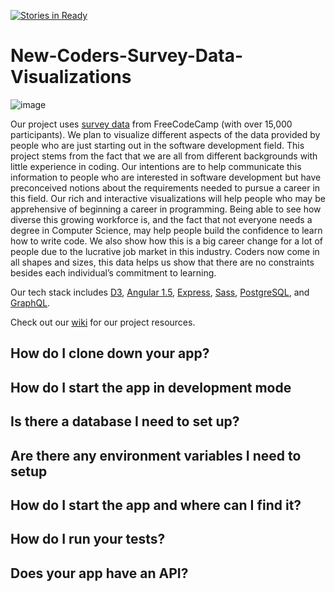 [![Stories in Ready](https://badge.waffle.io/devMattO/New-Coders-Survey-Data-Visualizations.png?label=ready&title=Ready)](https://waffle.io/devMattO/New-Coders-Survey-Data-Visualizations)
# New-Coders-Survey-Data-Visualizations

![image](http://www.fogcreek.com/images/new_programmer.png)

Our project uses [survey data](https://github.com/FreeCodeCamp/2016-new-coder-survey) from FreeCodeCamp (with over 15,000 participants). We plan to visualize different aspects of the data provided by people who are just starting out in the software development field. This project stems from the fact that we are all from different backgrounds with little experience in coding. Our intentions are to help communicate this information to people who are interested in software development but have preconceived notions about the requirements needed to pursue a career in this field. Our rich and interactive visualizations will help people who may be apprehensive of beginning a career in programming. Being able to see how diverse this growing workforce is, and the fact that not everyone needs a degree in Computer Science, may help people build the confidence to learn how to write code. We also show how this is a big career change for a lot of people due to the lucrative job market in this industry. Coders now come in all shapes and sizes, this data helps us show that there are no constraints besides each individual’s commitment to learning.

Our tech stack includes [D3](https://d3js.org/), [Angular 1.5](https://angularjs.org/), [Express](http://expressjs.com/), [Sass](https://sass-lang.com/), [PostgreSQL](https://www.postgresql.org/), and [GraphQL](http://graphql.org/).

Check out our [wiki](https://github.com/25-percent-matt/neco-sudavi/wiki) for our project resources. 

## How do I clone down your app?

## How do I start the app in development mode

## Is there a database I need to set up?

## Are there any environment variables I need to setup

## How do I start the app and where can I find it?

## How do I run your tests?

## Does your app have an API?

